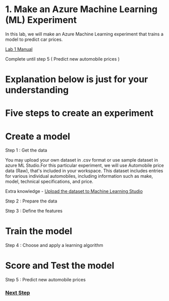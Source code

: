 # 1. Make an Azure Machine Learning (ML) Experiment

In this lab, we will make an Azure Machine Learning experiment that trains a model to predict car prices.

[Lab 1 Manual](https://docs.microsoft.com/en-us/azure/machine-learning/studio/create-experiment) 

Complete until step 5 ( Predict new automobile prices )



# Explanation below is just for your understanding
# Five steps to create an experiment 

# Create a model

Step 1 : Get the data

You may upload your own dataset in .csv format or use sample dataset in azure ML Studio.For this particular experiment, we will use 
Automobile price data (Raw), that's included in your workspace. This dataset includes entries for various individual automobiles, including information such as make, model, technical specifications, and price.

Extra knowledge - 
[Upload the dataset to Machine Learning Studio](https://docs.microsoft.com/en-us/azure/machine-learning/studio/walkthrough-2-upload-data) 


Step 2 : Prepare the data 

Step 3 : Define the features 


#  Train the model 

Step 4 : Choose and apply a learning algorithm

# Score and Test the model 

Step 5 : Predict new automobile prices


### [Next Step](STEP2.md)
